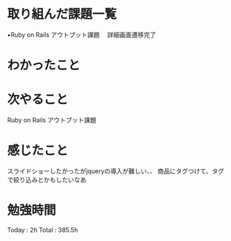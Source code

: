 <h1>取り組んだ課題一覧</h1>

▪️Ruby on Rails アウトプット課題
　詳細画面遷移完了

<h1>わかったこと</h1>

<h1>次やること</h1>
Ruby on Rails アウトプット課題

<h1>感じたこと</h1>
スライドショーしたかったがjqueryの導入が難しい、、
商品にタグつけて、タグで絞り込みとかもしたいなあ

<h1>勉強時間</h1>
Today : 2h Total :  385.5h
